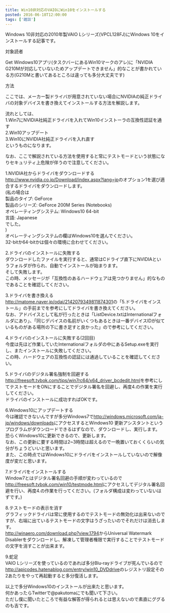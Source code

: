 ```yaml
---
title: Win10非対応のVAIOにWin10をインストールする
posted: 2016-06-18T12:00:00
tags: ['雑談']
---
```


Windows 10非対応の2010年製VAIO Lシリーズ(VPCL128FJ)にWindows
10をインストールする記事です。  
  
対象読者  
  
Get Windows10アプリ(タスクバーにあるWin10マークのアレ)に「NVIDIA
G210Mが対応していないためアップデートできません」的なことが書かれている方(G210Mと書いてあるところは違っても多分大丈夫です)  
  
方法  
  
ここでは、メーカー製ドライバが用意されていない場合にNVIDIAの純正ドライバの対象デバイスを書き換えてインストールする方法を解説します。  
  
流れとしては、  
1.Win7にNVIDIA社純正ドライバを入れてWin10インストーラの互換性認証を通す  
2.Win10アップデート  
3.Win10にNVIDIA社純正ドライバを入れ直す  
というものになります。  
  
なお、ここで解説されている方法を使用すると常にテストモードという状態になりセキュリティ上危険が伴うので注意してください。  
  
1.NVIDIA社からドライバをダウンロードする  
<http://www.nvidia.co.jp/Download/index.aspx?lang=jp>のオプション1を選び適合するドライバをダウンロードします。  
(私の場合は  
製品のタイプ: GeForce  
製品のシリーズ: GeForce 200M Series (Notebooks)  
オペレーティングシステム: Windows10 64-bit  
言語: Japanese  
でした。  
)  
オペレーティングシステムの欄はWindows10を選んでください。  
32-bitか64-bitかは個々の環境に合わせてください。  
  
2.ドライバのインストールに失敗する  
ダウンロードしたファイルを実行すると、通常はCドライブ直下にNVIDIAというフォルダが作られ、自動でインストールが始まります。  
そして失敗します。  
この時、メッセージが「互換性のあるハードウェアは見つかりません」的なものであることを確認してください。  
  
3.ドライバを書き換える  
<http://matome.naver.jp/odai/2142079349811874301>の「5.ドライバをインストール」の手前までを参考にしてドライバを書き換えてください。  
なお、アドバイスとして私が行ったときは「ListDevice.txtはInternationalフォルダにあり」、「同じデバイスの名前がいくつもあるときは一番デバイスIDが似ているものがある場所の下に書き足すと良かった」ので参考にしてください。  
  
4.ドライバのインストールに失敗する(2回目)  
今度は先ほど作業していたInternationalフォルダの中にあるSetup.exeを実行し、またインストールに失敗してください。  
この時、ハードウェアの互換性の認証には通過していることを確認してください。  
  
5.ドライバのデジタル署名強制を回避する  
<http://freesoft.tvbok.com/tips/win7rc64/x64_driver_bcdedit.html>を参考にしてテストモードをONにすることでデジタル署名を回避し、再度4.の作業を実行してください。  
ドライバのインストールに成功すればOKです。  
  
6.Windows10にアップデートする  
今は確認できないんですが多分Windows7で<http://windows.microsoft.com/ja-jp/windows/downloads>にアクセスするとWindows10
更新アシスタントというプログラムがダウンロードできるはずなので、ダウンロードし、実行します。  
恐らくWindows10に更新できるので、更新します。  
なお、この更新に要する時間は2~3時間は超えるので一晩置いておくくらいの気分がちょうどいいと思います。  
また、この時点ではWindows10にドライバをインストールしていないので解像度が変だと思います。  
  
7.ドライバをインストールする  
Window7とはデジタル署名回避の手順が変わっているので<http://freesoft.tvbok.com/win10/testmode.html>にアクセスしてデジタル署名回避を行い、再度4.の作業を行ってください。(フォルダ構成は変わっていないはずです。)  
  
8.テストモードの表示を消す  
グラフィックドライバは常に使用するのでテストモードの無効化は出来ないのですが、右端に出ているテストモードの文字はうざったいのでそれだけは消去します。  
<http://winaero.com/download.php?view.1794>からUniversal Watermark
Disablerをダウンロードし、解凍して管理者権限で実行することでテストモードの文字を消すことが出来ます。  
  
9.蛇足  
VAIO
Lシリーズを使っているのであれば多分Blu-rayドライブが死んでいるので<http://apicodes.hatenablog.com/entry/win10_DVDdrive>のレジストリ設定その2あたりをやって再起動すると多分復活します。  
  
以上で多分Windows10のインストールが出来たと思います。  
何かあったらTwitterで@pakutomaにでも聞いて下さい。  
ただし僕に聞いたところで有益な解答が得られるとは思えないので素直にググるのも吉です。

